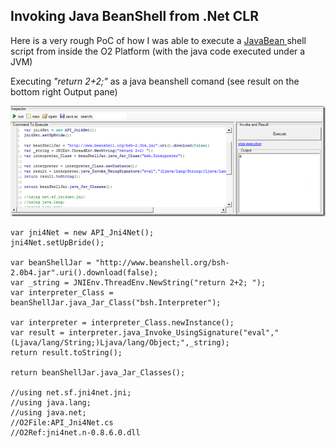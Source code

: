 ## Invoking Java BeanShell from .Net CLR

Here is a very rough PoC of how I was able to execute a [JavaBean ](http://www.beanshell.org/)shell script from inside the O2 Platform (with the java code executed under a JVM)

Executing _"return 2+2;"_ as a java beanshell comand (see result on the bottom right Output pane)  

![image](images/image_thumb.png)

    var jni4Net = new API_Jni4Net();  
    jni4Net.setUpBride();

    var beanShellJar = "http://www.beanshell.org/bsh-2.0b4.jar".uri().download(false);  
    var _string = JNIEnv.ThreadEnv.NewString("return 2+2; ");  
    var interpreter_Class = beanShellJar.java_Jar_Class("bsh.Interpreter");

    var interpreter = interpreter_Class.newInstance();  
    var result = interpreter.java_Invoke_UsingSignature("eval","(Ljava/lang/String;)Ljava/lang/Object;",_string);  
    return result.toString();

    return beanShellJar.java_Jar_Classes();

    //using net.sf.jni4net.jni;  
    //using java.lang;  
    //using java.net;  
    //O2File:API_Jni4Net.cs  
    //O2Ref:jni4net.n-0.8.6.0.dll  

